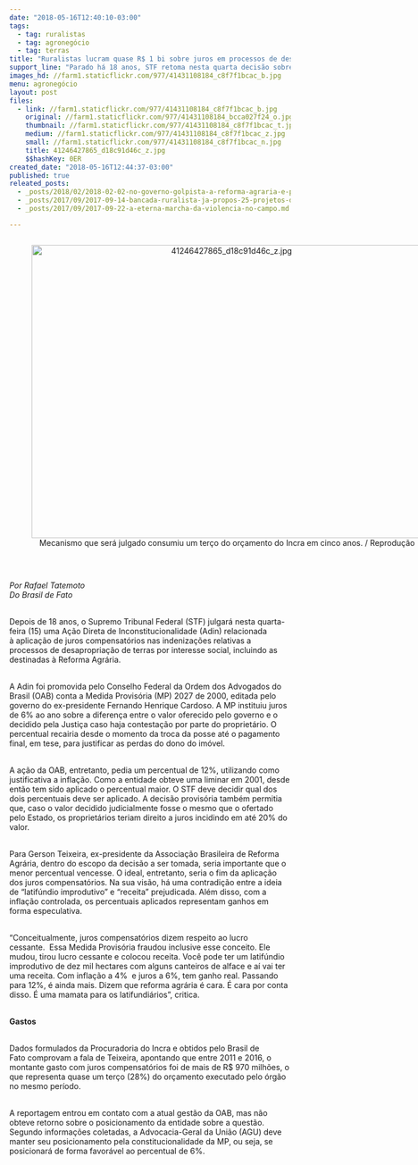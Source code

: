 ```yaml
---
date: "2018-05-16T12:40:10-03:00"
tags:
  - tag: ruralistas
  - tag: agronegócio
  - tag: terras
title: "Ruralistas lucram quase R$ 1 bi sobre juros em processos de desapropriação de terras\n"
support_line: "Parado há 18 anos, STF retoma nesta quarta decisão sobre juros aplicados à processos de desapropriação de terras\n"
images_hd: //farm1.staticflickr.com/977/41431108184_c8f7f1bcac_b.jpg
menu: agronegócio
layout: post
files:
  - link: //farm1.staticflickr.com/977/41431108184_c8f7f1bcac_b.jpg
    original: //farm1.staticflickr.com/977/41431108184_bcca027f24_o.jpg
    thumbnail: //farm1.staticflickr.com/977/41431108184_c8f7f1bcac_t.jpg
    medium: //farm1.staticflickr.com/977/41431108184_c8f7f1bcac_z.jpg
    small: //farm1.staticflickr.com/977/41431108184_c8f7f1bcac_n.jpg
    title: 41246427865_d18c91d46c_z.jpg
    $$hashKey: 0ER
created_date: "2018-05-16T12:44:37-03:00"
published: true
releated_posts:
  - _posts/2018/02/2018-02-02-no-governo-golpista-a-reforma-agraria-e-politica-inexistente.md
  - _posts/2017/09/2017-09-14-bancada-ruralista-ja-propos-25-projetos-de-lei-que-ameacam-demarcacao-de-terras-indigenas-e-quilombolas.md
  - _posts/2017/09/2017-09-22-a-eterna-marcha-da-violencia-no-campo.md

---
```

<div style="text-align:center">
<figure class="image" style="display:inline-block"><img alt="41246427865_d18c91d46c_z.jpg" height="525" src="//farm1.staticflickr.com/977/41431108184_c8f7f1bcac_b.jpg" width="700" />
<figcaption>Mecanismo que ser&aacute; julgado consumiu um ter&ccedil;o do or&ccedil;amento do Incra em cinco anos. / Reprodu&ccedil;&atilde;o</figcaption>
</figure>
</div>

<p>&nbsp;</p>

<p><em>Por Rafael Tatemoto<br />
Do Brasil de Fato&nbsp;</em></p>

<p><br />
Depois de 18 anos, o Supremo Tribunal Federal (STF) julgar&aacute; nesta&nbsp;quarta-feira (15) uma A&ccedil;&atilde;o Direta de Inconstitucionalidade (Adin) relacionada &agrave;&nbsp;aplica&ccedil;&atilde;o de juros compensat&oacute;rios nas indeniza&ccedil;&otilde;es relativas a processos de desapropria&ccedil;&atilde;o de terras por interesse social, incluindo as destinadas &agrave; Reforma Agr&aacute;ria.&nbsp;</p>

<p><br />
A Adin foi promovida pelo Conselho Federal da Ordem dos Advogados do Brasil (OAB) conta a Medida Provis&oacute;ria (MP) 2027 de 2000, editada pelo governo do ex-presidente Fernando Henrique Cardoso. A MP instituiu juros de 6% ao ano sobre a diferen&ccedil;a entre o valor oferecido pelo governo e o decidido pela Justi&ccedil;a caso haja contesta&ccedil;&atilde;o por parte do propriet&aacute;rio. O percentual recairia desde o momento da troca da posse at&eacute; o pagamento final, em tese, para justificar as perdas do dono do im&oacute;vel.</p>

<p><br />
A a&ccedil;&atilde;o da OAB, entretanto, pedia um percentual de 12%, utilizando como justificativa a infla&ccedil;&atilde;o. Como a entidade obteve uma liminar em 2001, desde ent&atilde;o tem sido aplicado o percentual maior. O STF deve decidir qual dos dois percentuais deve ser aplicado. A decis&atilde;o provis&oacute;ria tamb&eacute;m permitia que, caso o valor decidido judicialmente fosse o mesmo que o ofertado pelo Estado, os propriet&aacute;rios teriam direito a juros incidindo em at&eacute; 20% do valor.&nbsp;</p>

<p><br />
Para Gerson Teixeira, ex-presidente da Associa&ccedil;&atilde;o Brasileira de Reforma Agr&aacute;ria, dentro do escopo da decis&atilde;o a ser tomada, seria importante que o menor percentual vencesse. O ideal, entretanto, seria o fim da aplica&ccedil;&atilde;o dos juros compensat&oacute;rios. Na sua vis&atilde;o, h&aacute; uma contradi&ccedil;&atilde;o entre a ideia de &ldquo;latif&uacute;ndio improdutivo&rdquo; e &ldquo;receita&rdquo; prejudicada. Al&eacute;m disso, com a infla&ccedil;&atilde;o controlada, os percentuais aplicados representam ganhos em forma especulativa.&nbsp;</p>

<p><br />
&ldquo;Conceitualmente, juros compensat&oacute;rios dizem respeito ao lucro cessante.&nbsp;&nbsp;Essa Medida Provis&oacute;ria fraudou inclusive esse conceito. Ele mudou, tirou lucro cessante e colocou receita. Voc&ecirc; pode ter um latif&uacute;ndio improdutivo de dez mil hectares com alguns canteiros de alface e a&iacute; vai ter uma receita. Com infla&ccedil;&atilde;o a 4%&nbsp;&nbsp;e juros a 6%, tem ganho real. Passando para 12%, &eacute; ainda mais. Dizem que reforma agr&aacute;ria &eacute; cara. &Eacute; cara por conta disso. &Eacute; uma mamata para os latifundi&aacute;rios&rdquo;, critica.&nbsp;</p>

<p><br />
<strong>Gastos</strong></p>

<p><br />
Dados formulados da Procuradoria do Incra e obtidos pelo&nbsp;Brasil de Fato&nbsp;comprovam a fala de Teixeira, apontando que entre 2011 e 2016, o montante gasto com juros compensat&oacute;rios foi de mais de R$ 970 milh&otilde;es, o que representa quase um ter&ccedil;o (28%) do or&ccedil;amento executado pelo &oacute;rg&atilde;o no mesmo per&iacute;odo.&nbsp;</p>

<p><br />
A reportagem entrou em contato com a atual gest&atilde;o da OAB, mas n&atilde;o obteve retorno sobre o posicionamento da entidade sobre a quest&atilde;o. Segundo informa&ccedil;&otilde;es coletadas, a Advocacia-Geral da Uni&atilde;o (AGU) deve manter seu posicionamento pela constitucionalidade da MP, ou seja, se posicionar&aacute; de forma favor&aacute;vel ao percentual de 6%.</p>
